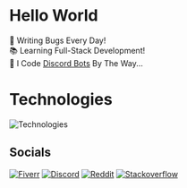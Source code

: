 # Hello World

🐛 Writing Bugs Every Day!\
📚 Learning Full-Stack Development!\
🤖 I Code [Discord Bots](https://www.fiverr.com/s/xXKpg2D) By The Way...

# Technologies

![Technologies](https://skillicons.dev/icons?i=java,javascript,typescript,html,css,spring,nextjs,react,tailwind,postgres,mysql,redis,maven,gradle,nodejs,npm,heroku)

## Socials

[![Fiverr](https://img.shields.io/badge/%40SkyWolfXP-FFFFFF?style=flat-square&logo=fiverr&logoColor=FFFFFF&logoSize=auto&color=%231DBF73)](https://www.fiverr.com/skywolfxp) [![Discord](https://img.shields.io/badge/%40SkyWolfXP-FFFFFF?style=flat-square&logo=discord&logoColor=FFFFFF&color=%235865F2)](https://discord.com/users/545902760453996546) [![Reddit](https://img.shields.io/badge/u%2FSkyWolfXP-FFFFFF?style=flat-square&logo=reddit&logoColor=FFFFFF&color=%23FF4500)](https://reddit.com/user/skywolfxp) [![Stackoverflow](https://img.shields.io/badge/SkyWolfXP-FFFFFF?style=flat-square&logo=stackoverflow&logoColor=FFFFFF&color=%23F58025)](https://stackoverflow.com/users/16410630)
